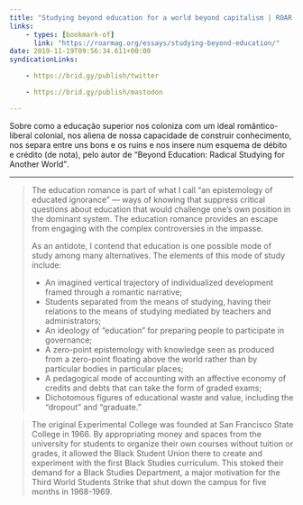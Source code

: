 ```yaml
---
title: "Studying beyond education for a world beyond capitalism | ROAR Magazine"
links:
    - types: [bookmark-of]
      link: "https://roarmag.org/essays/studying-beyond-education/"
date: 2019-11-19T09:56:34.611+00:00
syndicationLinks:

    - https://brid.gy/publish/twitter

    - https://brid.gy/publish/mastodon

---
```


Sobre como a educação superior nos coloniza com um ideal romântico-liberal colonial, nos aliena de nossa capacidade de construir conhecimento, nos separa entre uns bons e os ruins e nos insere num esquema de débito e crédito (de nota), pelo autor de <q>Beyond Education: Radical Studying for Another World</q>.

---

> The education romance is part of what I call “an epistemology of educated ignorance” — ways of knowing that suppress critical questions about education that would challenge one’s own position in the dominant system. The education romance provides an escape from engaging with the complex controversies in the impasse.
>
> As an antidote, I contend that education is one possible mode of study among many alternatives. The elements of this mode of study include:
> - An imagined vertical trajectory of individualized development framed through a romantic narrative;
> - Students separated from the means of studying, having their relations to the means of studying mediated by teachers and administrators;
> - An ideology of “education” for preparing people to participate in governance;
> - A zero-point epistemology with knowledge seen as produced from a zero-point floating above the world rather than by particular bodies in particular places;
> - A pedagogical mode of accounting with an affective economy of credits and debts that can take the form of graded exams;
> - Dichotomous figures of educational waste and value, including the “dropout” and “graduate.”

> The original Experimental College was founded at San Francisco State College in 1966. By appropriating money and spaces from the university for students to organize their own courses without tuition or grades, it allowed the Black Student Union there to create and experiment with the first Black Studies curriculum. This stoked their demand for a Black Studies Department, a major motivation for the Third World Students Strike that shut down the campus for five months in 1968-1969.

